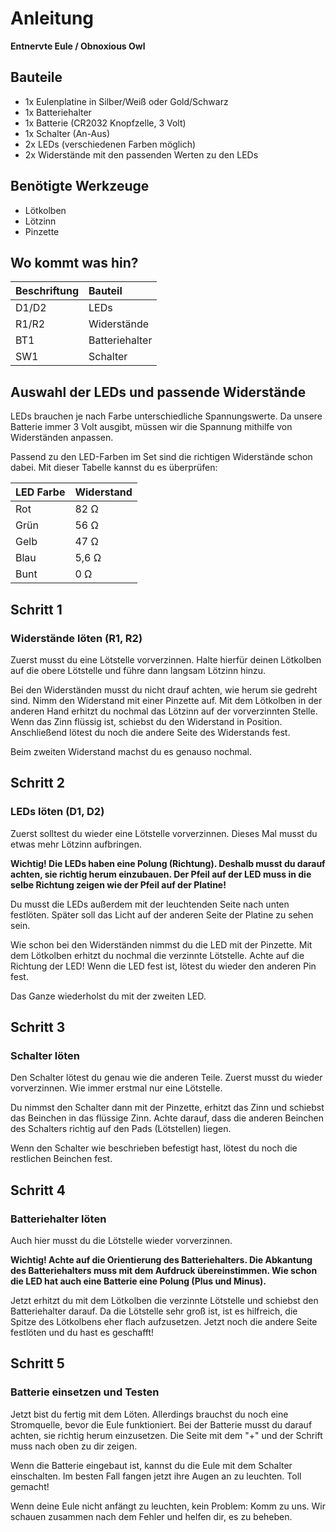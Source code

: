 # Anleitung

**Entnervte Eule / Obnoxious Owl**



## Bauteile 

- 1x Eulenplatine in Silber/Weiß oder Gold/Schwarz
- 1x Batteriehalter
- 1x Batterie (CR2032 Knopfzelle, 3 Volt)
- 1x Schalter (An-Aus)
- 2x LEDs (verschiedenen Farben möglich)
- 2x Widerstände mit den passenden Werten zu den LEDs

## Benötigte Werkzeuge
- Lötkolben
- Lötzinn
- Pinzette

## Wo kommt was hin?

| Beschriftung         | Bauteil        |
| :------------------- | :----------    |
| D1/D2                | LEDs           |
| R1/R2                | Widerstände    |
| BT1                  | Batteriehalter |
| SW1                  | Schalter       |

## Auswahl der LEDs und passende Widerstände

LEDs brauchen je nach Farbe unterschiedliche Spannungswerte. Da unsere Batterie immer 3 Volt ausgibt, müssen wir die Spannung mithilfe von Widerständen anpassen.

Passend zu den LED-Farben im Set sind die richtigen Widerstände schon dabei. Mit dieser Tabelle kannst du es überprüfen:

| LED Farbe   | Widerstand  |
| :---------- | :---------- |
| Rot         | 82 Ω        |
| Grün        | 56 Ω        |
| Gelb        | 47 Ω        |
| Blau        | 5,6 Ω       |
| Bunt        | 0 Ω         |


## Schritt 1
### Widerstände löten (R1, R2)

Zuerst musst du eine Lötstelle vorverzinnen.
Halte hierfür deinen Lötkolben auf die obere Lötstelle und führe dann langsam Lötzinn hinzu.

Bei den Widerständen musst du nicht drauf achten, wie herum sie gedreht sind. Nimm den Widerstand mit einer Pinzette auf. Mit dem Lötkolben in der anderen Hand erhitzt du nochmal das Lötzinn auf der vorverzinnten Stelle.
Wenn das Zinn flüssig ist, schiebst du den Widerstand in Position. Anschließend lötest du noch die andere Seite des Widerstands fest.

Beim zweiten Widerstand machst du es genauso nochmal.

## Schritt 2

### LEDs löten (D1, D2)

Zuerst solltest du wieder eine Lötstelle vorverzinnen. Dieses
Mal musst du etwas mehr Lötzinn aufbringen.

**Wichtig! Die LEDs haben eine Polung (Richtung). Deshalb musst du darauf achten, sie richtig herum einzubauen. Der Pfeil auf der LED muss in die selbe Richtung zeigen wie der Pfeil auf der Platine!**

Du musst die LEDs außerdem mit der leuchtenden Seite nach unten festlöten. Später soll das Licht auf der anderen Seite der Platine zu sehen sein. 

Wie schon bei den Widerständen nimmst du die LED mit der Pinzette. Mit dem Lötkolben erhitzt du nochmal die verzinnte Lötstelle. Achte auf die Richtung der LED!
Wenn die LED fest ist, lötest du wieder den anderen Pin fest.

Das Ganze wiederholst du mit der zweiten LED.

## Schritt 3

### Schalter löten

Den Schalter lötest du genau wie die anderen Teile. Zuerst musst du wieder vorverzinnen. Wie immer erstmal nur eine Lötstelle.

Du nimmst den Schalter dann mit der Pinzette, erhitzt das Zinn und schiebst das Beinchen in das flüssige Zinn. Achte darauf, dass die anderen Beinchen des Schalters richtig auf den Pads (Lötstellen) liegen.

Wenn den Schalter wie beschrieben befestigt hast, lötest du noch die restlichen Beinchen fest.

## Schritt 4
### Batteriehalter löten

Auch hier musst du die Lötstelle wieder vorverzinnen.

**Wichtig! Achte auf die Orientierung des Batteriehalters. Die Abkantung des Batteriehalters muss mit dem Aufdruck übereinstimmen. Wie schon die LED hat auch eine Batterie eine Polung (Plus und Minus).**

Jetzt erhitzt du mit dem Lötkolben die verzinnte Lötstelle und
schiebst den Batteriehalter darauf. Da die Lötstelle sehr groß ist, ist es hilfreich, die Spitze des Lötkolbens eher flach aufzusetzen. Jetzt noch die andere Seite festlöten und du hast es geschafft!

## Schritt 5
### Batterie einsetzen und Testen

Jetzt bist du fertig mit dem Löten. Allerdings brauchst du noch eine Stromquelle, bevor die Eule funktioniert. Bei der Batterie musst du darauf achten, sie richtig herum einzusetzen. Die Seite mit dem "+" und der Schrift muss nach oben zu dir zeigen.

Wenn die Batterie eingebaut ist, kannst du die Eule mit dem Schalter einschalten. Im besten Fall fangen jetzt ihre Augen an zu leuchten. Toll gemacht! 

Wenn deine Eule nicht anfängt zu leuchten, kein Problem: Komm zu uns. Wir schauen zusammen nach dem Fehler und helfen dir, es zu beheben.